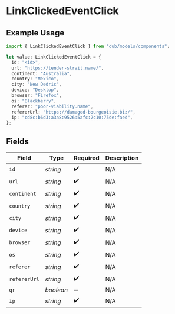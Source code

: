 # LinkClickedEventClick

## Example Usage

```typescript
import { LinkClickedEventClick } from "dub/models/components";

let value: LinkClickedEventClick = {
  id: "<id>",
  url: "https://tender-strait.name/",
  continent: "Australia",
  country: "Mexico",
  city: "New Dedric",
  device: "Desktop",
  browser: "Firefox",
  os: "Blackberry",
  referer: "poor-viability.name",
  refererUrl: "https://damaged-bourgeoisie.biz/",
  ip: "cd8c:b6d3:a3a8:9526:5afc:2c10:75de:faed",
};
```

## Fields

| Field              | Type               | Required           | Description        |
| ------------------ | ------------------ | ------------------ | ------------------ |
| `id`               | *string*           | :heavy_check_mark: | N/A                |
| `url`              | *string*           | :heavy_check_mark: | N/A                |
| `continent`        | *string*           | :heavy_check_mark: | N/A                |
| `country`          | *string*           | :heavy_check_mark: | N/A                |
| `city`             | *string*           | :heavy_check_mark: | N/A                |
| `device`           | *string*           | :heavy_check_mark: | N/A                |
| `browser`          | *string*           | :heavy_check_mark: | N/A                |
| `os`               | *string*           | :heavy_check_mark: | N/A                |
| `referer`          | *string*           | :heavy_check_mark: | N/A                |
| `refererUrl`       | *string*           | :heavy_check_mark: | N/A                |
| `qr`               | *boolean*          | :heavy_minus_sign: | N/A                |
| `ip`               | *string*           | :heavy_check_mark: | N/A                |